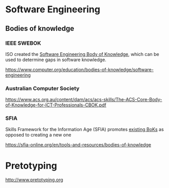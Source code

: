 # Software Engineering

## Bodies of knowledge
### IEEE SWEBOK

ISO created the [Software Engineering Body of
Knowledge](https://ieeecs-media.computer.org/media/education/swebok/swebok-v3.pdf),
which can be used to determine gaps in software knowledge.

https://www.computer.org/education/bodies-of-knowledge/software-engineering

### Australian Computer Society

https://www.acs.org.au/content/dam/acs/acs-skills/The-ACS-Core-Body-of-Knowledge-for-ICT-Professionals-CBOK.pdf

### SFIA

Skills Framework for the Information Age (SFIA) promotes [existing
BoKs](https://sfia-online.org/en/tools-and-resources/bodies-of-knowledge/list-of-bodies-of-knowledge)
as opposed to creating a new one

https://sfia-online.org/en/tools-and-resources/bodies-of-knowledge

# Pretotyping

<http://www.pretotyping.org>

